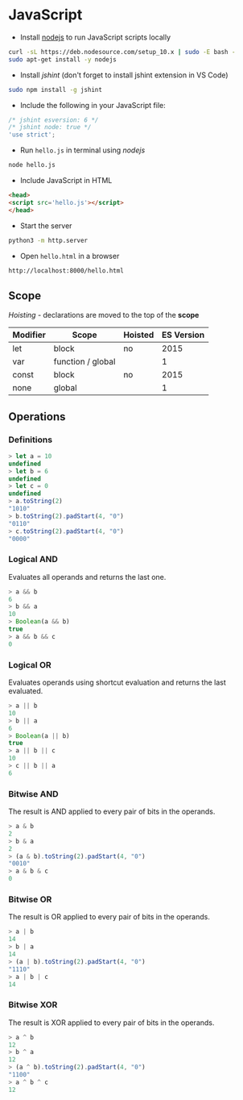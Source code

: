 # JavaScript

* Install [nodejs](https://nodejs.org/en/download/package-manager/) to run JavaScript scripts locally

```bash
curl -sL https://deb.nodesource.com/setup_10.x | sudo -E bash -
sudo apt-get install -y nodejs
```

* Install *jshint* (don't forget to install jshint extension in VS Code)

```bash
sudo npm install -g jshint
```

* Include the following in your JavaScript file:

```javascript
/* jshint esversion: 6 */
/* jshint node: true */
'use strict';
```

* Run `hello.js` in terminal using *nodejs*

```bash
node hello.js
```

* Include JavaScript in HTML

```html
<head>
<script src='hello.js'></script>
</head>
```

* Start the server

```bash
python3 -m http.server
```

* Open `hello.html` in a browser

```bash
http://localhost:8000/hello.html
```

## Scope

*Hoisting* - declarations are moved to the top of the **scope**

Modifier | Scope | Hoisted | ES Version
---|---|---|---
let | block | no | 2015
var | function / global | | 1
const | block | no | 2015
none | global | | 1

## Operations

### Definitions

```javascript
> let a = 10
undefined
> let b = 6
undefined
> let c = 0
undefined
> a.toString(2)
"1010"
> b.toString(2).padStart(4, "0")
"0110"
> c.toString(2).padStart(4, "0")
"0000"
```

### Logical AND

Evaluates all operands and returns the last one.

```javascript
> a && b
6
> b && a
10
> Boolean(a && b)
true
> a && b && c
0
```

### Logical OR

Evaluates operands using shortcut evaluation and returns the last evaluated.

```javascript
> a || b
10
> b || a
6
> Boolean(a || b)
true
> a || b || c
10
> c || b || a
6
```

### Bitwise AND

The result is AND applied to every pair of bits in the operands.

```javascript
> a & b
2
> b & a
2
> (a & b).toString(2).padStart(4, "0")
"0010"
> a & b & c
0
```

### Bitwise OR

The result is OR applied to every pair of bits in the operands.

```javascript
> a | b
14
> b | a
14
> (a | b).toString(2).padStart(4, "0")
"1110"
> a | b | c
14
```

### Bitwise XOR

The result is XOR applied to every pair of bits in the operands.

```javascript
> a ^ b
12
> b ^ a
12
> (a ^ b).toString(2).padStart(4, "0")
"1100"
> a ^ b ^ c
12
```
